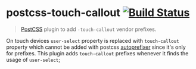 # postcss-touch-callout [![Build Status](https://travis-ci.org/jakwuh/postcss-touch-callout.png)](https://travis-ci.org/jakwuh/postcss-touch-callout)

> [PostCSS](https://github.com/postcss/postcss) plugin to add `-touch-callout` vendor prefixes.  


On touch devices `user-select` property is replaced with `touch-callout` property which cannot be added with postcss [autoprefixer](https://github.com/postcss/autoprefixer) since it's only for prefixes. This plugin adds `touch-callout` prefixes whenever it finds the usage of `user-select`;